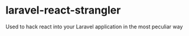 # laravel-react-strangler
Used to hack react into your Laravel application in the most peculiar way
